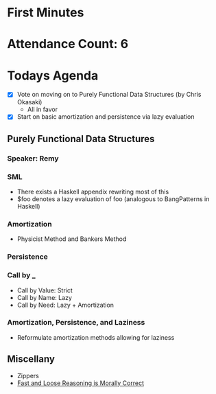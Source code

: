 # First Minutes

# Attendance Count: 6

# Todays Agenda

-   [X] Vote on moving on to Purely Functional Data Structures (by Chris Okasaki)
    -   All in favor
-   [X] Start on basic amortization and persistence via lazy evaluation

## Purely Functional Data Structures

### Speaker: Remy

### SML

-   There exists a Haskell appendix rewriting most of this
-   $foo denotes a lazy evaluation of foo (analogous to BangPatterns in Haskell)

### Amortization

-   Physicist Method and Bankers Method

### Persistence

### Call by _

-   Call by Value: Strict
-   Call by Name: Lazy
-   Call by Need: Lazy + Amortization

### Amortization, Persistence, and Laziness

-   Reformulate amortization methods allowing for laziness

## Miscellany

-   Zippers
-   [Fast and Loose Reasoning is Morally Correct](citeseer.ist.psu.edu/viewdoc/summary?doi=10.1.1.59.8232)
